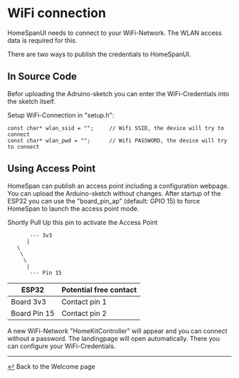 # WiFi connection

HomeSpanUI needs to connect to your WiFi-Network. The WLAN access data is required for this.

There are two ways to publish the credentials to HomeSpanUI.

## In Source Code
Befor uploading the Adruino-sketch you can enter the WiFi-Credentials into the sketch itself.

Setup WiFi-Connection in "setup.h":
```
const char* wlan_ssid = "";     // Wifi SSID, the device will try to connect
const char* wlan_pwd = "";      // Wifi PASSWORD, the device will try to connect
```

## Using Access Point
HomeSpan can publish an access point including a configuration webpage.
You can upload the Arduino-sketch without changes. After startup of the ESP32 you can use the "board_pin_ap" (default: GPIO 15) to force HomeSpan to launch the access point mode.

Shortly Pull Up this pin to activate the Access Point
```
       --- 3v3 
      |               
   \       
    \     
     \             
      |            
       --- Pin 15
```
| ESP32 |  Potential free contact |
| ------------- | ------------- |
| Board 3v3  | Contact pin 1 | 
| Board Pin 15  | Contact pin 2 |


A new WiFi-Network "HomeKitController" will appear and you can connect without a password.
The landingpage will open automatically. There you can configure your WiFi-Credentials.

---

[↩️](../README.md) Back to the Welcome page
